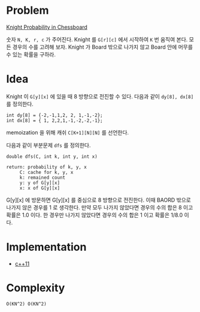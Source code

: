 # Problem

[Knight Probability in Chessboard](https://leetcode.com/problems/knight-probability-in-chessboard/)

숫자 `N, K, r, c` 가 주어진다. Knight 를 `G[r][c]` 에서 시작하여 `K`
번 움직여 본다. 모든 경우의 수를 고려해 보자. Knight 가 Board 밖으로 나가지
않고 Board 안에 머무를 수 있는 확률을 구하라.

# Idea

Knight 이 `G[y][x]` 에 있을 때 8 방향으로 전진할 수 있다. 다음과 같이 `dy[8], dx[8]`
를 정의한다.

```
int dy[8] = {-2,-1,1,2, 2, 1,-1,-2};
int dx[8] = { 1, 2,2,1,-1,-2,-2,-1};
```

memoization 을 위해 캐쉬 `C[K+1][N][N]` 를 선언한다.

다음과 같이 부분문제 `dfs` 를 정의한다.

```
double dfs(C, int k, int y, int x)

return: probability of k, y, x
     C: cache for k, y, x
     k: remained count
     y: y of G[y][x]
     x: x of G[y][x]
```

G[y][x] 에 방문하면 G[y][x] 를 중심으로 8 방향으로 전진한다. 이때
BAORD 밖으로 나가지 않은 경우를 1 로 생각한다. 만약 모두 나가지 않았다면
경우의 수의 합은 8 이고 확률은 1.0 이다. 한 경우만 나가지 않았다면 
경우의 수의 합은 1 이고 확률은 1/8.0 이다.

# Implementation

* [c++11](a.cpp)

# Complexity

```
O(KN^2) O(KN^2)
```
